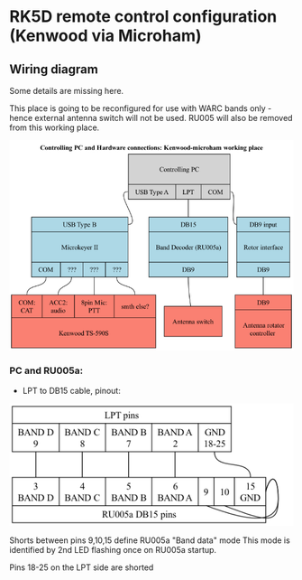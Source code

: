 # RK5D remote control configuration (Kenwood via Microham)

## Wiring diagram
Some details are missing here.

This place is going to be reconfigured for use with WARC bands only - hence external antenna switch will not be used. RU005 will also be removed from this working place.

![hardware](images/hw.png)

### PC and RU005a:
- LPT to DB15 cable, pinout:

![pinout](images/lpt-ru005a.png)

Shorts between pins 9,10,15 define RU005a "Band data" mode
This mode is identified by 2nd LED flashing once on RU005a startup.

Pins 18-25 on the LPT side are shorted
